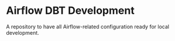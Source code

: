 # Airflow DBT Development

A repository to have all Airflow-related configuration ready for local development.

